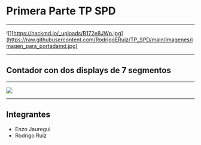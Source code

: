 #    Primera Parte TP SPD
---

![][https://hackmd.io/_uploads/B172e8JWp.jpg](https://raw.githubusercontent.com/RodrigoERuiz/TP_SPD/main/Imagenes/imagen_para_portadamd.jpg)

---




##    Contador con dos displays de 7 segmentos


---

![](https://github.com/RodrigoERuiz/TP_SPD/blob/main/Imagenes/TP%20contador.pn)


---

##    Integrantes
* Enzo Jauregui
* Rodrigo Ruiz
